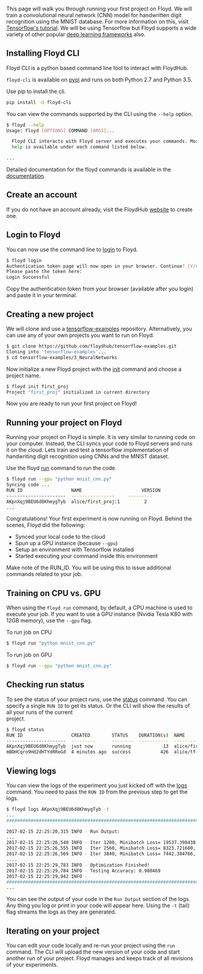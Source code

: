 This page will walk you through running your first project on Floyd. We will train a 
convolutional neural network (CNN) model for handwritten digit recognition using the MNIST database. 
For more information on this, visit [Tensorflow's tutorial](https://www.tensorflow.org/versions/r0.10/tutorials/mnist/pros/).
We will be using Tensorflow but Floyd 
supports a wide variety of other popular [deep learning frameworks](environments.md) also.

## Installing Floyd CLI 

Floyd CLI is a python based command line tool to interact with FloydHub.

`floyd-cli` is available on [pypi](https://pypi.python.org/pypi/floyd-cli) and
runs on both Python 2.7 and Python 3.5.

Use pip to install the cli.

```bash
pip install -U floyd-cli
```

You can view the commands supported by the CLI using the `--help` option.

```bash
$ floyd --help
Usage: floyd [OPTIONS] COMMAND [ARGS]...

  Floyd CLI interacts with Floyd server and executes your commands. More
  help is available under each command listed below.

...
```

Detailed documentation for the floyd commands is available in the [documentation](../commands/index.md).

## Create an account

If you do not have an account already, visit the FloydHub [website](https://www.floydhub.com/)
to create one.

## Login to Floyd

You can now use the command line to [login](../commands/login.md) to Floyd.

```bash
$ floyd login
Authentication token page will now open in your browser. Continue? [Y/n]:
Please paste the token here:
Login Successful
```

Copy the authentication token from your browser (available after you login) and paste it in your terminal.

## Creating a new project

We will clone and use a [tensorflow-examples](https://github.com/floydhub/tensorflow-examples) repository. Alternatively, 
you can use any of your own projects you want to run on Floyd.

```bash
$ git clone https://github.com/floydhub/tensorflow-examples.git
Cloning into 'tensorflow-examples'...
$ cd tensorflow-examples/3_NeuralNetworks
```

Now initialize a new Floyd project with the [init](../commands/init.md) command and 
choose a project name.

```bash
$ floyd init first_proj
Project "first_proj" initialized in current directory
```

Now you are ready to run your first project on Floyd!

## Running your project on Floyd

Running your project on Floyd is simple. It is very similar to running code 
on your computer. Instead, the CLI syncs your code to Floyd servers and 
runs it on the cloud. Lets train and test a tensorflow implementation of 
handwriting digit recognition using CNNs and the MNIST dataset.

Use the floyd [run](../commands/run.md) command to run the code.

```bash
$ floyd run --gpu "python mnist_cnn.py" 
Syncing code ...
RUN ID                  NAME                      VERSION
----------------------  ---------------- 	 ---------
AKpnXqj9BEU6d8KhmygTyb  alice/first_proj:1         2
...
```

Congratulations! Your first experiment is now running on Floyd. Behind the scenes, Floyd did the following:

* Synced your local code to the cloud
* Spun up a GPU instance (because `--gpu`)
* Setup an environment with Tensorflow installed
* Started executing your command inside this environment

Make note of the RUN_ID. You will be using this to issue additional commands related to your job.

## Training on CPU vs. GPU

When using the `floyd run` command, by default, a CPU machine is used to execute your job. If you 
want to use a GPU instance (Nvidia Tesla K80 with 12GB memory), use the `--gpu` flag.

To run job on CPU
```bash
$ floyd run "python mnist_cnn.py" 
```

To run job on GPU
```bash
$ floyd run --gpu "python mnist_cnn.py" 
```

## Checking run status

To see the status of your project runs, use the [status](../commands/status.md) command. You can specify 
a single `RUN ID` to get its status. Or the CLI will show the results of all your runs of the current  
project.

```bash
$ floyd status
RUN ID                  CREATED        STATUS    DURATION(s)  NAME                INSTANCE     VERSION
----------------------  ---------      --------  -----------  ------------------- ---------   --------
AKpnXqj9BEU6d8KhmygTyb  just now       running            13  alice/first_proj:1  gpu                2
mBDHCqro9Hd2dHTYdRReGd  4 minutes ago  success           426  alice/tf-demo:1     cpu                1
```

## Viewing logs

You can view the logs of the experiment you just kicked off with the 
[logs](../commands/logs.md) command. You need to pass the `RUN ID` from the 
previous step to get the logs. 

```bash
$ floyd logs AKpnXqj9BEU6d8KhmygTyb -t
...
##############################################################################

2017-02-15 22:25:20,315 INFO - Run Output:
...
2017-02-15 22:25:26,540 INFO - Iter 1280, Minibatch Loss= 19537.398438, Training Accuracy= 0.25781
2017-02-15 22:25:26,555 INFO - Iter 2560, Minibatch Loss= 8323.721680, Training Accuracy= 0.49219
2017-02-15 22:25:26,569 INFO - Iter 3840, Minibatch Loss= 7442.384766, Training Accuracy= 0.64844
....
2017-02-15 22:25:29,783 INFO - Optimization Finished!
2017-02-15 22:25:29,784 INFO - Testing Accuracy: 0.980469
2017-02-15 22:25:29,942 INFO - 
##############################################################################
...
```

You can see the output of your code in the `Run Output` section of the logs.
Any thing you log or print in your code will appear here. Using the `-t` (tail) flag 
streams the logs as they are generated.

## Iterating on your project

You can edit your code locally and re-run your project using the `run` command. 
The CLI will upload the new version of your code and start another 
run of your project. Floyd manages and keeps track of all revisions of your experiments.

